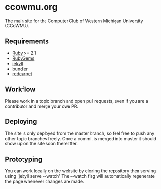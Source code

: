# ccowmu.org #

The main site for the Computer Club of Western Michigan University (CCoWMU).

## Requirements
* [Ruby](https://www.ruby-lang.org/en/) >= 2.1
* [RubyGems](https://rubygems.org)
* [jekyll](https://jekyllrb.com)
* [bundler](http://bundler.io)
* [redcarpet](https://rubygems.org/gems/redcarpet/versions/3.3.4)

## Workflow ##

Please work in a topic branch and open pull requests, even if you are a
contributor and merge your own PR.

## Deploying ##

The site is only deployed from the master branch, so feel free to push any
other topic branches freely. Once a commit is merged into master it should show
up on the site soon thereafter.

## Prototyping ##
You can work locally on the website by cloning the repository then serving using 'jekyll serve --watch'
The --watch flag will automatically regenerate the page whenever changes are made.


